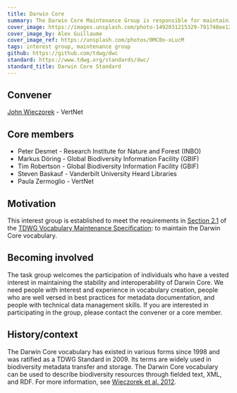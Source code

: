 ```yaml
---
title: Darwin Core
summary: The Darwin Core Maintenance Group is responsible for maintaining the various components of the Darwin Core Standard, which includes managing suggested changes to the vocabulary, providing usage guidelines and examples, and ensuring the preservation and stability of metadata related to components of the standard. Maintenance Group members have a strong interest in ensuring the stability, interoperability, and evolution of the vocabulary.
cover_image: https://images.unsplash.com/photo-1492031215329-791748ee1253
cover_image_by: Alex Guillaume
cover_image_ref: https://unsplash.com/photos/0MC0o-xLucM
tags: interest group, maintenance group
github: https://github.com/tdwg/dwc
standard: https://www.tdwg.org/standards/dwc/
standard_title: Darwin Core Standard
---
```


## Convener 

[John Wieczorek](mailto:gtuco.btuco@gmail.com) - VertNet

## Core members

- Peter Desmet - Research Institute for Nature and Forest (INBO)
- Markus Döring - Global Biodiversity Information Facility (GBIF)
- Tim Robertson - Global Biodiversity Information Facility (GBIF)
- Steven Baskauf - Vanderbilt University Heard Libraries
- Paula Zermoglio - VertNet

## Motivation

This interest group is established to meet the requirements in [Section 2.1](https://github.com/tdwg/vocab/blob/master/vms/maintenance-specification.md#21-vocabulary-maintenance-interest-groups) of the [TDWG Vocabulary Maintenance Specification](https://github.com/tdwg/vocab/blob/master/vms/maintenance-specification.md): to maintain the Darwin Core vocabulary.

## Becoming involved

The task group welcomes the participation of individuals who have a vested interest in maintaining the stability and interoperability of Darwin Core. We need people with interest and experience in vocabulary creation, people who are well versed in best practices for metadata documentation, and people with technical data management skills. If you are interested in participating in the group, please contact the convener or a core member.

## History/context 

The Darwin Core vocabulary has existed in various forms since 1998 and was ratified as a TDWG Standard in 2009. Its terms are widely used in biodiversity metadata transfer and storage. The Darwin Core vocabulary can be used to describe biodiversity resources through fielded text, XML, and RDF. For more information, see [Wieczorek et al. 2012](https://doi.org/10.1371/journal.pone.0029715).
